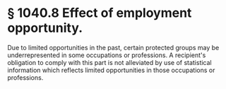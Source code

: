 # § 1040.8   Effect of employment opportunity.

Due to limited opportunities in the past, certain protected groups may be underrepresented in some occupations or professions. A recipient's obligation to comply with this part is not alleviated by use of statistical information which reflects limited opportunities in those occupations or professions. 




